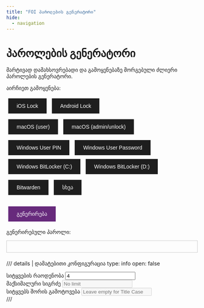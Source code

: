 ```yaml
---
title: "FOI პაროლების გენერატორი"
hide:
  - navigation
---
```


# პაროლების გენერატორი

მარტივად დამახსოვრებადი და გამოყენებაზე მორგებული ძლიერი პაროლების გენერატორი.

აირჩიეთ გამოყენება:

<div style="margin-bottom: 5px;">
  <button class="os-button" data-os="ios" onclick="selectOS('ios');">iOS Lock</button>
  <button class="os-button" data-os="android" onclick="selectOS('android');">Android Lock</button>
</div>

<div style="margin-bottom: 5px;">
  <button class="os-button" data-os="macos-easy" onclick="selectOS('macos-easy');">macOS (user)</button>
  <button class="os-button" data-os="macos-hard" onclick="selectOS('macos-hard');">macOS (admin/unlock)</button>
</div>

<div style="margin-bottom: 5px;">
  <button class="os-button" data-os="windows-user-pin" onclick="selectOS('windows-user-pin');">Windows User PIN</button>
  <button class="os-button" data-os="windows-user-password" onclick="selectOS('windows-user-password');">Windows User Password</button>
  <button class="os-button" data-os="windows-bitlocker-os" onclick="selectOS('windows-bitlocker-os');">Windows BitLocker (C:)</button>
  <button class="os-button" data-os="windows-bitlocker-fixed" onclick="selectOS('windows-bitlocker-fixed');">Windows BitLocker (D:)</button>
</div>

<div style="margin-bottom: 20px;">
  <button class="os-button" data-os="bitwarden" onclick="selectOS('bitwarden');">Bitwarden</button>
  <button class="os-button" data-os="generic" onclick="selectOS('generic');">სხვა</button>
</div>

<div>
  <button id="generate-button" style="background-color: #672a7c;" onclick="generatePassphrase()" disabled>გენერირება</button>
</div>

გენერირებული პაროლი:

<div>
  <div id="passphrase" style="font-family: monospace; font-size: 1.23em; border: 1px solid #ccc; padding: 15px; margin-bottom: 10px;"></div>
</div>

<div id="additional-note" style="margin-bottom: 20px;"></div>

<div id="error-message" style="color: red;"></div>

/// details | დამატებითი კონფიგურაცია
    type: info
    open: false
<input type="hidden" id="os-selector" value="ios">

<div>
  <label for="num-words">სიტყვების რაოდენობა</label>
  <input type="number" id="num-words" value="4" min="4" onchange="generatePassphrase()">
</div>

<div>
  <label for="password-length">მაქსიმალური სიგრძე</label>
  <input type="number" id="password-length" placeholder="No limit" min="1" onchange="generatePassphrase()" disabled>
</div>

<div>
  <label for="separator">სიტყვებს შორის გამოტოვება</label>
  <input type="text" id="separator" placeholder="Leave empty for Title Case" onchange="generatePassphrase()" disabled>
</div>
///

<script>

let words = [];
let wordsLoaded = false;
let minWordLength = Infinity;
let maxWordLength = -Infinity;

// OS configurations
const osConfigs = {
  'ios': {
    passwordLength: 20,
    separator: ' ',
    fixedLength: true,
    separatorDisabled: true,
    passwordLengthDisabled: true,
    minWords: 4,
    maxWords: 4,
    numWordsDisabled: true,
    additionalHTML: '<p style="color: #b8860b;">- გაეცანით <a href="/solutions/ios/">iOS კონფიგურაციის გვერდს.</a><br>- არ დაგავიწყდეთ ციფრის და გამოტოვებების (სფეისის) შეყვანა.<br>- კომფორტის შესანარჩუნებლად გამოიყენეთ Face ID. <br>- პაროლი შეინახეთ ფურცელზე და Bitwarden-ში. <br>- დამახსოვრების შემდეგ ფურცელი დაწვით.</p>'
  },
  'android': {
    passwordLength: 16,
    separator: '',
    fixedLength: true,
    separatorDisabled: true,
    passwordLengthDisabled: true,
    minWords: 4,
    maxWords: 4,
    numWordsDisabled: true,
    additionalHTML: '<p style="color: #b8860b;">- გაეცანით <a href="/solutions/android/">Android კონფიგურაციის გვერდს.</a><br>- არ დაგავიწყდეთ ციფრის და ყოველი სიტყვის პირველი ასოს დიდ რეგისტრში შეყვანა.<br>- კომფორტის შესანარჩუნებლად გამოიყენეთ თითის ანაბეჭდი. <br>- პაროლი შეინახეთ ფურცელზე და Bitwarden-ში.<br>- დამახსოვრების შემდეგ ფურცელი დაწვით.</p>'
  },
  'macos-easy': {
    passwordLength: null,
    separator: ' ',
    fixedLength: true,
    separatorDisabled: true,
    passwordLengthDisabled: true,
    minWords: 4,
    maxWords: 4,
    numWordsDisabled: true,
    additionalHTML: '<p style="color: #b8860b;">- გაეცანით <a href="/solutions/macos/">macOS კონფიგურაციის გვერდს.</a><br>- არ დაგავიწყდეთ ციფრის და გამოტოვებების შეყვანა (წერტილი ან სფეისი).<br>- კომფორტის შესანარჩუნებლად გამოიყენეთ Touch ID. <br>- პაროლი შეინახეთ Bitwarden-ში.</p>'
  },
  'macos-hard': {
    passwordLength: null,
    separator: ' ',
    fixedLength: true,
    separatorDisabled: true,
    passwordLengthDisabled: true,
    minWords: 5,
    maxWords: 5,
    numWordsDisabled: true,
    additionalHTML: '<p style="color: #b8860b;">- გაეცანით <a href="/solutions/macos/">macOS კონფიგურაციის გვერდს.</a><br>- არ დაგავიწყდეთ გამოტოვებების შეყვანა (წერტილი ან სფეისი).<br>- პაროლი შეინახეთ Bitwarden-ში.</p>'
  },
  'windows-user-pin': {
    passwordLength: 20,
    separator: ' ',
    fixedLength: true,
    separatorDisabled: true,
    passwordLengthDisabled: true,
    minWords: 4,
    maxWords: 4,
    numWordsDisabled: true,
    additionalHTML: '<p style="color: #b8860b;">- გაეცანით <a href="/solutions/windows/">Windows კონფიგურაციის გვერდს.</a><br>- არ დაგავიწყდეთ ციფრის და გამოტოვებების შეყვანა (წერტილი ან სფეისი).<br>- კომფორტის შესანარჩუნებლად გამოიყენეთ <a href="/solutions/windows/#ბიომეტრიული-აუთენტიფიკაცია">თითის ანაბეჭდი</a> <br>- პაროლი შეინახეთ Bitwarden-ში.</p>'
  },
  'windows-user-password': {
    passwordLength: null,
    separator: '.',
    fixedLength: true,
    separatorDisabled: true,
    passwordLengthDisabled: true,
    minWords: 8,
    maxWords: 8,
    numWordsDisabled: true,
    additionalHTML: '<p style="color: #b8860b;">- გაეცანით <a href="/solutions/windows/">Windows კონფიგურაციის გვერდს.</a><br>- არ დაგავიწყდეთ ციფრის და გამოტოვებების შეყვანა (წერტილი).<br>- ამ პაროლის ხელით შეყვანა არასდროს მოგიწევთ. <br>- პაროლი შეინახეთ Bitwarden-ში.</p>'
  },
  'windows-bitlocker-os': {
    passwordLength: 20,
    separator: ' ',
    fixedLength: true,
    separatorDisabled: true,
    passwordLengthDisabled: true,
    minWords: 4,
    maxWords: 4,
    numWordsDisabled: true,
    additionalHTML: '<p style="color: #b8860b;">- გაეცანით <a href="/solutions/windows/">Windows კონფიგურაციის გვერდს.</a><br>- არ დაგავიწყდეთ ციფრის და გამოტოვებების (სფეისის) შეყვანა.<br>- პაროლი შეინახეთ Bitwarden-ში.</p>'
  },
  'windows-bitlocker-fixed': {
    passwordLength: null,
    separator: '.',
    fixedLength: true,
    separatorDisabled: true,
    passwordLengthDisabled: true,
    minWords: 7,
    maxWords: 7,
    numWordsDisabled: true,
    additionalHTML: '<p style="color: #b8860b;">- გაეცანით <a href="/solutions/windows/">Windows კონფიგურაციის გვერდს.</a><br>- არ დაგავიწყდეთ გამოტოვებების (წერტილის) შეყვანა.<br>- პაროლი შეინახეთ Bitwarden-ში.</p>'
  },
  'bitwarden': {
    passwordLength: null,
    separator: ' ',
    fixedLength: false,
    separatorDisabled: false,
    passwordLengthDisabled: true,
    minWords: 5,
    maxWords: 8,
    numWordsDisabled: false,
    additionalHTML: '<p style="color: #b8860b;">- გაეცანით <a href="/solutions/passwords/">პაროლების მენეჯერის კონფიგურაციის გვერდს.</a><br>- არ დაგავიწყდეთ გამოტოვებების შეყვანა (წერტილი ან სფეისი).<br>- პაროლი შეინახეთ ფურცელზე.<br>- დამახსოვრების შემდეგ ფურცელი დაწვით.</p>'
  },
  'generic': {
    passwordLength: null,
    separator: '.',
    fixedLength: false,
    separatorDisabled: false,
    passwordLengthDisabled: true,
    minWords: 6,
    maxWords: 8,
    numWordsDisabled: false,
    additionalHTML: '<p style="color: #b8860b;">- პაროლი შეინახეთ Bitwarden-ში.</p>'
  }
};

fetch('../short_words.txt')
  .then(response => {
    if (!response.ok) {
      throw new Error('Failed to load words.txt');
    }
    return response.text();
  })
  .then(data => {
    words = data.split('\n').filter(Boolean);
    wordsLoaded = true;
    computeWordLengths();
    document.getElementById('generate-button').disabled = false;
    initializeOSSelection();
  })
  .catch(error => {
    document.getElementById('error-message').textContent = 'Error: Unable to load word list.';
    console.error('Error fetching words.txt:', error);
  });

function computeWordLengths() {
  for (let word of words) {
    const length = word.length;
    if (length < minWordLength) minWordLength = length;
    if (length > maxWordLength) maxWordLength = length;
  }
}

function getRandomInt(max) {
  const buffer = new Uint32Array(1);
  window.crypto.getRandomValues(buffer);
  const randomFraction = buffer[0] / (0xFFFFFFFF + 1);
  const randomInt = Math.floor(randomFraction * max);
  return randomInt;
}

function getQueryParams() {
  const params = {};
  window.location.search.substring(1).split('&').forEach(function(pair) {
    const keyValue = pair.split('=');
    params[decodeURIComponent(keyValue[0])] = decodeURIComponent(keyValue[1] || '');
  });
  return params;
}

function initializeOSSelection() {
  const params = getQueryParams();
  let os = 'generic'; 
  if (params.os && osConfigs.hasOwnProperty(params.os)) {
    os = params.os;
  }
  selectOS(os);
}

function updateURLParameter(param, value) {
  let newURL = new URL(window.location.href);
  newURL.searchParams.set(param, value);
  window.history.replaceState({}, '', newURL);
}

function selectOS(os) {
  document.getElementById('os-selector').value = os;
  updateOSButtons(os);
  updateInterface();
  generatePassphrase();
  updateURLParameter('os', os); 
}

function updateOSButtons(selectedOS) {
  const osButtons = document.querySelectorAll('.os-button');
  osButtons.forEach(button => {
    const buttonOS = button.getAttribute('data-os');
    if (buttonOS === selectedOS) {
      button.classList.add('selected-os');
    } else {
      button.classList.remove('selected-os');
    }
  });
}

function updateInterface() {
  const os = document.getElementById('os-selector').value;
  const config = osConfigs[os];
  const passwordLengthInput = document.getElementById('password-length');
  const separatorInput = document.getElementById('separator');
  const numWordsInput = document.getElementById('num-words');

  passwordLengthInput.disabled = config.passwordLengthDisabled;

  if (config.fixedLength) {
    passwordLengthInput.value = config.passwordLength;
  } else {
    passwordLengthInput.value = '';
    passwordLengthInput.placeholder = 'No limit';
  }

  separatorInput.disabled = config.separatorDisabled;
  separatorInput.value = config.separator !== null ? config.separator : '';
  separatorInput.placeholder = config.separatorDisabled ? 'დიდი პირველი ასო' : '';

  numWordsInput.min = config.minWords;
  numWordsInput.max = config.maxWords;
  numWordsInput.value = config.minWords;
  numWordsInput.disabled = config.numWordsDisabled;

  if (config.minWords === config.maxWords) {
    numWordsInput.disabled = true;
  } else {
    numWordsInput.disabled = false;
  }
}

function generatePassphrase() {
  if (!wordsLoaded) {
    document.getElementById('passphrase').innerHTML = '';
    document.getElementById('additional-note').innerHTML = '';
    return;
  }

  const os = document.getElementById('os-selector').value;
  const config = osConfigs[os];

  const numWordsInput = document.getElementById('num-words');
  let numWords = parseInt(numWordsInput.value);

  if (numWords < config.minWords) {
    numWords = config.minWords;
    numWordsInput.value = config.minWords;
  }
  if (numWords > config.maxWords) {
    numWords = config.maxWords;
    numWordsInput.value = config.maxWords;
  }

  const passwordLengthInput = document.getElementById('password-length');
  let passwordLength = parseInt(passwordLengthInput.value);

  if (config.fixedLength) {
    passwordLength = config.passwordLength;
  } else if (isNaN(passwordLength) || passwordLengthInput.value === '') {
    passwordLength = null; 
  } else if (passwordLength < 1) {
    passwordLength = 1;
    passwordLengthInput.value = 1;
  }

  const separatorInput = document.getElementById('separator');
  let separator = separatorInput.value;
  if (separatorInput.disabled) {
    separator = config.separator;
  }

  const options = {
    numWords: numWords,
    passwordLength: passwordLength,
    separator: separator,
    titleCase: separator == '',
    capitalizeOne: numWords < 5
  };

  const passphrase = createPassphrase(options);
  if (passphrase.startsWith('Error:')) {
    document.getElementById('error-message').textContent = passphrase;
    document.getElementById('passphrase').innerHTML = '';
    document.getElementById('additional-note').innerHTML = '';
  } else {
    document.getElementById('error-message').textContent = '';
    const styledPassphrase = stylePassphrase(passphrase);
    document.getElementById('passphrase').innerHTML = styledPassphrase;

    if (config.additionalHTML) {
      document.getElementById('additional-note').innerHTML = config.additionalHTML;
    } else {
      document.getElementById('additional-note').innerHTML = '';
    }
  }
}

function createPassphrase({ numWords, passwordLength, separator, titleCase, capitalizeOne }) {
  let passphrase = '';
  let passphrasePart = '';

  function formatWords(wordsArray) {
    if (titleCase) {
      wordsArray = wordsArray.map(word => word.charAt(0).toUpperCase() + word.slice(1).toLowerCase());
    } else if (capitalizeOne) {
      const randomIndex = getRandomInt(wordsArray.length);
      wordsArray[randomIndex] = wordsArray[randomIndex].charAt(0).toUpperCase() + wordsArray[randomIndex].slice(1);
    }
    return wordsArray.join(separator !== null ? separator : '');
  }

  const separatorLength = separator !== null ? separator.length : 0;
  const minPossibleWordLength = numWords * minWordLength;
  const minPossibleSeparatorLength = separator !== null ? (numWords - 1) * separatorLength : 0;
  const minPossibleLength = minPossibleWordLength + minPossibleSeparatorLength;

  if (passwordLength !== null && minPossibleLength > passwordLength) {
    return 'Error: Cannot generate passphrase with current settings. Try reducing the number of words or increasing the password length.';
  }

  let found = false;
  let attempts = 0;
  const maxAttempts = 200;

  while (!found && attempts < maxAttempts) {
    attempts++;
    const selectedWords = [];
    for (let i = 0; i < numWords; i++) {
      selectedWords.push(words[getRandomInt(words.length)]);
    }

    if (numWords === 4) {
      let hasLengthOver5 = false;
      for (let word of selectedWords) {
        if (word.length >= 5) hasLengthOver5 = true;
      }
      if (!hasLengthOver5) {
        continue;
      }
    }

    passphrasePart = formatWords(selectedWords);
    const totalLength = passphrasePart.length;

    if (passwordLength === null || totalLength <= passwordLength) {
      passphrase = passphrasePart;
      found = true;
    }
  }

  if (!found) {
    return 'Error: პაროლის გენერირება მითითებული პარამეტრებით ვერ მოხერხდა. სცადეთ პარამეტრების შეცვლა.';
  }

  return passphrase;
}

function stylePassphrase(passphrase) {
  const styledCharacters = passphrase.split('').map(char => {
    if (char === char.toUpperCase() && char.match(/[A-Z]/)) {
      return `<span style="color: #ffd700; font-weight: bold;">${char}</span>`;
    } else if (char.match(/[0-9]/)) {
      return `<span style="color: #b8860b; font-weight: bold;">${char}</span>`;
    } else {
      return char;
    }
  });
  return styledCharacters.join('');
}

document.getElementById('passphrase').addEventListener('click', function() {
    const selection = window.getSelection();
    const range = document.createRange();
    range.selectNodeContents(this);
    selection.removeAllRanges();
    selection.addRange(range);
  });

</script>

<style>

button {
  cursor: pointer;
  padding: 10px 20px;
  margin: 5px;
  font-size: 1em;
  border: 2px solid transparent;
  background-color: #1e1e1e;
  color: #fff;
  transition: background-color 0.3s, border-color 0.3s;
}

#passphrase {
  cursor: pointer;
}

.os-button:hover {
  background-color: #2a2a2a;
}

.os-button.selected-os {
  border-color: #ffd700; /* Gold color */
  background-color: #2a2a2a;
}

</style>
